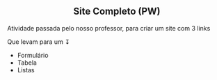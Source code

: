 <h2 align="center">Site Completo (PW)</h2>
<p>Atividade passada pelo nosso professor, para criar um site com 3 links </p>
Que levam para um ↧
<ul>
<li>Formulário</li>
<li>Tabela</li>  
<li>Listas</li>
</ul>
